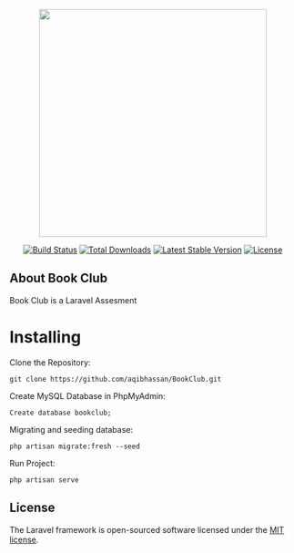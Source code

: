 <p align="center"><a href="https://laravel.com" target="_blank"><img src="https://raw.githubusercontent.com/laravel/art/master/logo-lockup/5%20SVG/2%20CMYK/1%20Full%20Color/laravel-logolockup-cmyk-red.svg" width="400"></a></p>

<p align="center">
<a href="https://travis-ci.org/laravel/framework"><img src="https://travis-ci.org/laravel/framework.svg" alt="Build Status"></a>
<a href="https://packagist.org/packages/laravel/framework"><img src="https://img.shields.io/packagist/dt/laravel/framework" alt="Total Downloads"></a>
<a href="https://packagist.org/packages/laravel/framework"><img src="https://img.shields.io/packagist/v/laravel/framework" alt="Latest Stable Version"></a>
<a href="https://packagist.org/packages/laravel/framework"><img src="https://img.shields.io/packagist/l/laravel/framework" alt="License"></a>
</p>

## About Book Club

Book Club is a Laravel Assesment

# Installing
Clone the Repository:

```
git clone https://github.com/aqibhassan/BookClub.git

```
Create MySQL Database in PhpMyAdmin:

```
Create database bookclub;

```
Migrating and seeding database:

```
php artisan migrate:fresh --seed

```
Run Project:

```
php artisan serve

```



## License

The Laravel framework is open-sourced software licensed under the [MIT license](https://opensource.org/licenses/MIT).
